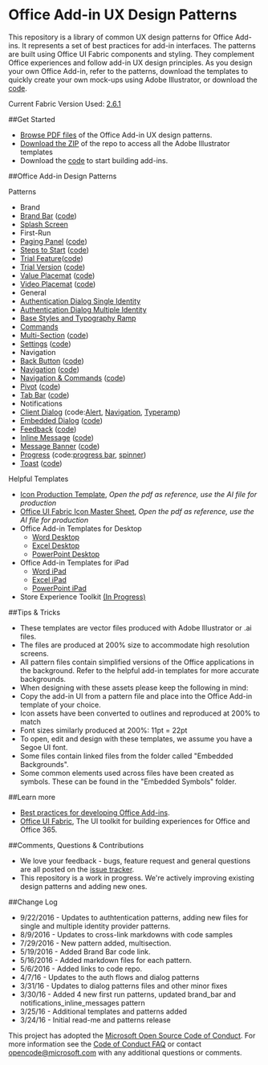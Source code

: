 # Office Add-in UX Design Patterns
This repository is a library of common UX design patterns for Office Add-ins. It represents a set of best practices for add-in interfaces. The patterns are built using Office UI Fabric components and styling. They complement Office experiences and follow add-in UX design principles. As you design your own Office Add-in, refer to the patterns, download the templates to quickly create your own mock-ups using Adobe Illustrator, or download the [code](https://github.com/OfficeDev/Office-Add-in-UX-Design-Patterns-Code "code").

Current Fabric Version Used: [2.6.1](https://github.com/OfficeDev/office-ui-fabric-core/releases/tag/2.6.1)

##Get Started
- [Browse PDF files](https://github.com/OfficeDev/Office-Add-in-Design-Patterns/tree/master/Patterns) of the Office Add-in UX design patterns.
- [Download the ZIP](https://github.com/OfficeDev/Office-Add-in-Design-Patterns/archive/master.zip) of the repo to access all the Adobe Illustrator templates
- Download the [code](https://github.com/OfficeDev/Office-Add-in-UX-Design-Patterns-Code "code") to start building add-ins.

##Office Add-in Design Patterns

Patterns
- Brand
 - [Brand Bar](https://github.com/OfficeDev/Office-Add-in-UX-Design-Patterns/blob/master/Patterns/Brand_Bar.md) ([code](https://github.com/OfficeDev/Office-Add-in-UX-Design-Patterns-Code/tree/master/templates/generic/brand-bar "code"))
 - [Splash Screen](https://github.com/OfficeDev/Office-Add-in-UX-Design-Patterns/blob/master/Patterns/Brand_Splashscreen.md)
- First-Run
 - [Paging Panel](https://github.com/OfficeDev/Office-Add-in-UX-Design-Patterns/blob/master/Patterns/FirstRun_PagingPanel.md) ([code](https://github.com/OfficeDev/Office-Add-in-UX-Design-Patterns-Code/tree/master/templates/first-run/walkthrough "code"))
 - [Steps to Start](https://github.com/OfficeDev/Office-Add-in-UX-Design-Patterns/blob/master/Patterns/FirstRun_StepsToStart.md) ([code](https://github.com/OfficeDev/Office-Add-in-UX-Design-Patterns-Code/tree/master/templates/first-run/instruction-step "code"))
 - [Trial Feature](https://github.com/OfficeDev/Office-Add-in-UX-Design-Patterns/blob/master/Patterns/FirstRun_TrialFeature.md)([code](https://github.com/OfficeDev/Office-Add-in-UX-Design-Patterns-Code/tree/master/templates/first-run/trial-placemat-feature "code"))
 - [Trial Version](https://github.com/OfficeDev/Office-Add-in-UX-Design-Patterns/blob/master/Patterns/FirstRun_TrialVersion.md) ([code](https://github.com/OfficeDev/Office-Add-in-UX-Design-Patterns-Code/tree/master/templates/first-run/trial-placemat "code"))
 - [Value Placemat](https://github.com/OfficeDev/Office-Add-in-UX-Design-Patterns/blob/master/Patterns/FirstRun_ValuePlacemat.md) ([code](https://github.com/OfficeDev/Office-Add-in-UX-Design-Patterns-Code/tree/master/templates/first-run/value-placemat "code"))
 - [Video Placemat](https://github.com/OfficeDev/Office-Add-in-UX-Design-Patterns/blob/master/Patterns/FirstRun_VideoPlacemat.md) ([code](https://github.com/OfficeDev/Office-Add-in-UX-Design-Patterns-Code/tree/master/templates/first-run/video-placemat "code"))
- General
 - [Authentication Dialog Single Identity](https://github.com/OfficeDev/Office-Add-in-Design-Patterns/blob/daniel/Patterns/Authentication_Dialog_Single_ID.md)
  - [Authentication Dialog Multiple Identity](https://github.com/OfficeDev/Office-Add-in-Design-Patterns/blob/daniel/Patterns/Authentication_Dialog_Multiple_ID.md)
 - [Base Styles and Typography Ramp](https://github.com/OfficeDev/Office-Add-in-Design-Patterns/blob/master/Patterns/Base_styles_typeramp.md)
 - [Commands](https://github.com/OfficeDev/Office-Add-in-UX-Design-Patterns/blob/master/Patterns/Commands.md)
 - [Multi-Section](https://github.com/OfficeDev/Office-Add-in-UX-Design-Patterns/blob/master/Patterns/MultiSection.md) ([code](https://github.com/OfficeDev/Office-Add-in-UX-Design-Patterns-Code/tree/master/templates/settings "code"))
 - [Settings](https://github.com/OfficeDev/Office-Add-in-UX-Design-Patterns/blob/master/Patterns/Settings.md) ([code](https://github.com/OfficeDev/Office-Add-in-UX-Design-Patterns-Code/tree/master/templates/settings "code"))
- Navigation
 - [Back Button](https://github.com/OfficeDev/Office-Add-in-UX-Design-Patterns/blob/master/Patterns/Back_Button.md) ([code](https://github.com/OfficeDev/Office-Add-in-UX-Design-Patterns-Code/tree/master/templates/navigation/back-button "code"))
 - [Navigation](https://github.com/OfficeDev/Office-Add-in-UX-Design-Patterns/blob/master/Patterns/Navigation.md) ([code](https://github.com/OfficeDev/Office-Add-in-UX-Design-Patterns-Code/tree/master/templates/navigation/navigation "code"))
 - [Navigation & Commands](https://github.com/OfficeDev/Office-Add-in-UX-Design-Patterns/blob/master/Patterns/Navigation_%26_Commands.md) ([code](https://github.com/OfficeDev/Office-Add-in-UX-Design-Patterns-Code/tree/master/templates/navigation/navigation-commands "code"))
 - [Pivot](https://github.com/OfficeDev/Office-Add-in-UX-Design-Patterns/blob/master/Patterns/Pivot.md) ([code](https://github.com/OfficeDev/Office-Add-in-UX-Design-Patterns-Code/tree/master/templates/navigation/pivot "code"))
 - [Tab Bar](https://github.com/OfficeDev/Office-Add-in-UX-Design-Patterns/blob/master/Patterns/Tab_Bar.md) ([code](https://github.com/OfficeDev/Office-Add-in-UX-Design-Patterns-Code/tree/master/templates/navigation/tab-bar "code"))
- Notifications
 - [Client Dialog](https://github.com/OfficeDev/Office-Add-in-UX-Design-Patterns/blob/master/Patterns/Client_Dialog.md) (code:[Alert](https://github.com/OfficeDev/Office-Add-in-UX-Design-Patterns-Code/tree/master/templates/dialog/alert "alert"), [Navigation](https://github.com/OfficeDev/Office-Add-in-UX-Design-Patterns-Code/tree/master/templates/dialog/navigation "navigation"), [Typeramp](https://github.com/OfficeDev/Office-Add-in-UX-Design-Patterns-Code/tree/master/templates/dialog/typeramp "typeramp"))
 - [Embedded Dialog](https://github.com/OfficeDev/Office-Add-in-UX-Design-Patterns/blob/master/Patterns/Embedded_Dialog.md) ([code](https://github.com/OfficeDev/Office-Add-in-UX-Design-Patterns-Code/tree/master/templates/notifications/embedded-dialog "code"))
 - [Feedback](https://github.com/OfficeDev/Office-Add-in-UX-Design-Patterns/blob/master/Patterns/Notification_Feedback.md) ([code](https://github.com/OfficeDev/Office-Add-in-UX-Design-Patterns-Code/tree/master/templates/feedback/office-store "code"))
 - [Inline Message](https://github.com/OfficeDev/Office-Add-in-UX-Design-Patterns/blob/master/Patterns/Notification_Inline_Message.md) ([code](https://github.com/OfficeDev/Office-Add-in-UX-Design-Patterns-Code/tree/master/templates/notifications/inline-message "code"))
 - [Message Banner](https://github.com/OfficeDev/Office-Add-in-UX-Design-Patterns/blob/master/Patterns/Notification_MessageBanner.md) ([code](https://github.com/OfficeDev/Office-Add-in-UX-Design-Patterns-Code/tree/master/templates/notifications/message-banner "code"))
 - [Progress](https://github.com/OfficeDev/Office-Add-in-UX-Design-Patterns/blob/master/Patterns/Notification_Progress.md) (code:[progress bar](https://github.com/OfficeDev/Office-Add-in-UX-Design-Patterns-Code/tree/master/templates/notifications/progress-bar "progress bar"), [spinner](https://github.com/OfficeDev/Office-Add-in-UX-Design-Patterns-Code/tree/master/templates/notifications/spinner "spinner"))
 - [Toast](https://github.com/OfficeDev/Office-Add-in-UX-Design-Patterns/blob/master/Patterns/Notification_Toast.md) ([code](https://github.com/OfficeDev/Office-Add-in-UX-Design-Patterns-Code/tree/master/templates/notifications/toast "code"))

















Helpful Templates

* [Icon Production Template](https://github.com/OfficeDev/Office-Add-in-Design-Patterns/blob/master/Helpful%20Templates/Icon_production.pdf), *Open the pdf as reference, use the AI file for production*
* [Office UI Fabric Icon Master Sheet](https://github.com/OfficeDev/Office-Add-in-Design-Patterns/blob/master/Helpful%20Templates/OfficeUIFabric_icon_mastersheet.pdf), *Open the pdf as reference, use the AI file for production*
* Office Add-in Templates for Desktop
  * [Word Desktop](https://github.com/OfficeDev/Office-Add-in-Design-Patterns/blob/master/Helpful%20Templates/AddIn_Template_Word_Desktop_reference.pdf)
  * [Excel Desktop](https://github.com/OfficeDev/Office-Add-in-Design-Patterns/blob/master/Helpful%20Templates/AddIn_Template_Excel_Desktop_reference.pdf)
  * [PowerPoint Desktop](https://github.com/OfficeDev/Office-Add-in-Design-Patterns/blob/master/Helpful%20Templates/AddIn_Template_PowerPoint_Desktop_reference.pdf)
* Office Add-in Templates for iPad
  * [Word iPad](https://github.com/OfficeDev/Office-Add-in-Design-Patterns/blob/master/Helpful%20Templates/AddIn_Template_Word_iPad_reference.pdf)
  * [Excel iPad](https://github.com/OfficeDev/Office-Add-in-Design-Patterns/blob/master/Helpful%20Templates/AddIn_Template_Excel_iPad_reference.pdf)
  * [PowerPoint iPad](https://github.com/OfficeDev/Office-Add-in-Design-Patterns/blob/master/Helpful%20Templates/AddIn_Template_PowerPoint_iPad_reference.pdf)
* Store Experience Toolkit [(In Progress)](https://github.com/OfficeDev/Office-Add-in-UX-Design-Patterns/blob/master/Helpful%20Templates/AddIn_Templates_StoreExperience.md)

##Tips & Tricks
* These templates are vector files produced with Adobe Illustrator or .ai files.
* The files are produced at 200% size to accommodate high resolution screens.
* All pattern files contain simplified versions of the Office applications in the background. Refer to the helpful add-in templates for more accurate backgrounds.
* When designing with these assets please keep the following in mind:
 * Copy the add-in UI from a pattern file and place into the Office Add-in template of your choice.
 * Icon assets have been converted to outlines and reproduced at 200% to match
 * Font sizes similarly produced at 200%: 11pt = 22pt
 * To open, edit and design with these templates, we assume you have a  Segoe UI font.
 * Some files contain linked files from the folder called "Embedded Backgrounds".
 * Some common elements used across files have been created as symbols. These can be found in the "Embedded Symbols" folder.

##Learn more
* [Best practices for developing Office Add-ins](https://msdn.microsoft.com/EN-US/library/office/mt590883.aspx).
* [Office UI Fabric](http://dev.office.com/fabric/), The UI toolkit for building experiences for Office and Office 365.

##Comments, Questions & Contributions
* We love your feedback - bugs, feature request and general questions are all posted on the [issue tracker](https://github.com/OfficeDev/Office-Add-in-Design-Patterns/issues).
* This repository is a work in progress. We're actively improving existing design patterns and adding new ones.

##Change Log
* 9/22/2016 - Updates to authtentication patterns, adding new files for single and multiple identity provider patterns. 
* 8/9/2016 - Updates to cross-link markdowns with code samples
* 7/29/2016 - New pattern added, multisection. 
* 5/19/2016 - Added Brand Bar code link.
* 5/16/2016 - Added markdown files for each pattern.
* 5/6/2016 - Added links to code repo.
* 4/7/16 - Updates to the auth flows and dialog patterns
* 3/31/16 - Updates to dialog patterns files and other minor fixes
* 3/30/16 - Added 4 new first run patterns, updated brand_bar and notifications_inline_messages pattern
* 3/25/16 - Additional templates and patterns added
* 3/24/16 - Initial read-me and patterns release

This project has adopted the [Microsoft Open Source Code of Conduct](https://opensource.microsoft.com/codeofconduct/). For more information see the [Code of Conduct FAQ](https://opensource.microsoft.com/codeofconduct/faq/) or contact [opencode@microsoft.com](mailto:opencode@microsoft.com) with any additional questions or comments.
